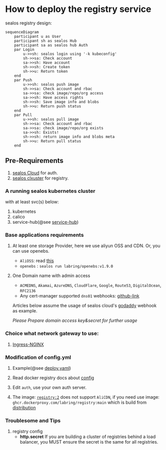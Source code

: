 # How to deploy the registry service

sealos registry design:
```mermaid
sequenceDiagram
    participant u as User
    participant sh as sealos Hub
    participant sa as sealos hub Auth
    par Login
        u->>sh: sealos login using '-k kubeconfig'
        sh->>sa: Check account
        sa->>sh: Have account
        sh->>sh: Create token
        sh->>u: Return token
    end
    par Push
        u->>sh: sealos push image
        sh->>sa: Check account and rbac
        sa->>sa: check image/repo/org access
        sa->>sh: Have access rights
        sh->>sh: Save image info and blobs
        sh->>u: Return push status
    end
    par Pull
        u->>sh: sealos pull image
        sh->>sa: Check account and rbac
        sa->>sa: check image/repo/org exists
        sa->>sh: Exists!
        sh->>sh: return image info and blobs meta
        sh->>u: Return pull status
    end

```

## Pre-Requirements

1. [sealos Cloud](../cloud/README.md) for auth.
2. [sealos clxuster](./install_base_server.md) for registry.

### A running sealos kubernetes cluster

with at least svc(s) below:

1. kubernetes
2. calico
3. service-hub(@see [service-hub](../../service/hub/README.md))

### Base applications requirements

1. At least one storage Provider, here we use aliyun OSS and CDN. Or, you can use openebs.
    * `AliOSS`: read [this](https://distribution.github.io/distribution/storage-drivers/)
    * `openebs` : `sealos run labring/openebs:v1.9.0`

2. One Domain name with admin access
    * `ACMEDNS`, `Akamai`, `AzureDNS`, `CloudFlare`, `Google`, `Route53`, `DigitalOcean`, `RFC2136`
    * Any cert-manager supported `dns01` webhooks: [github-link](https://github.com/topics/cert-manager-webhook)

   Articles below assume the usage of sealos cloud's [godaddy](https://github.com/snowdrop/godaddy-webhook) webhook as
   example.

   *Please Prepare domain access key&secret for further usage*

### Choice what network gateway to use:

1. [Ingress-NGINX](../cloud-deprecated/manifests/ingress-nginx/README.md)

### Modification of config.yml

1. Example(@see [deploy.yaml](./manifests/deploy.yaml))

2. Read docker registry docs about [config](https://distribution.github.io/distribution/about/configuration/)

3. Edit `auth`, use your own auth server.

4. The image: [`registry:2`](https://hub.docker.com/_/registry) does not support `AliCDN`, if you need use image:
   `ghcr.dockerproxy.com/labring/registry:main` which is build
   from [distribution](https://github.com/distribution/distribution)

### Troublesome and Tips

1. registry config
    * **http.secret** If you are building a cluster of registries behind a load balancer, you MUST ensure the secret is
      the same for all
      registries.
